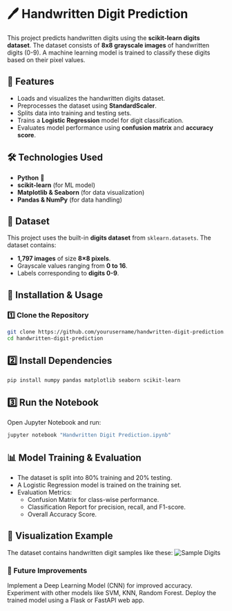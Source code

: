 # 🖊️ Handwritten Digit Prediction

This project predicts handwritten digits using the **scikit-learn digits dataset**. The dataset consists of **8x8 grayscale images** of handwritten digits (0-9). A machine learning model is trained to classify these digits based on their pixel values.

## 📌 Features
- Loads and visualizes the handwritten digits dataset.
- Preprocesses the dataset using **StandardScaler**.
- Splits data into training and testing sets.
- Trains a **Logistic Regression** model for digit classification.
- Evaluates model performance using **confusion matrix** and **accuracy score**.

## 🛠️ Technologies Used
- **Python** 🐍
- **scikit-learn** (for ML model)
- **Matplotlib & Seaborn** (for data visualization)
- **Pandas & NumPy** (for data handling)

## 📂 Dataset
This project uses the built-in **digits dataset** from `sklearn.datasets`. The dataset contains:
- **1,797 images** of size **8×8 pixels**.
- Grayscale values ranging from **0 to 16**.
- Labels corresponding to **digits 0-9**.

## 🚀 Installation & Usage
### 1️⃣ Clone the Repository
```sh
git clone https://github.com/yourusername/handwritten-digit-prediction.git
cd handwritten-digit-prediction
```
## 2️⃣ Install Dependencies
```sh
pip install numpy pandas matplotlib seaborn scikit-learn
```
## 3️⃣ Run the Notebook
Open Jupyter Notebook and run:

```sh
jupyter notebook "Handwritten Digit Prediction.ipynb"
```
## 📊 Model Training & Evaluation
- The dataset is split into 80% training and 20% testing.
- A Logistic Regression model is trained on the training set.
- Evaluation Metrics:
    - Confusion Matrix for class-wise performance.
    - Classification Report for precision, recall, and F1-score.
    - Overall Accuracy Score.
## 📸 Visualization Example
The dataset contains handwritten digit samples like these:
![Sample Digits](https://upload.wikimedia.org/wikipedia/commons/2/27/MnistExamples.png)




### 🔮 Future Improvements
Implement a Deep Learning Model (CNN) for improved accuracy.
Experiment with other models like SVM, KNN, Random Forest.
Deploy the trained model using a Flask or FastAPI web app.
